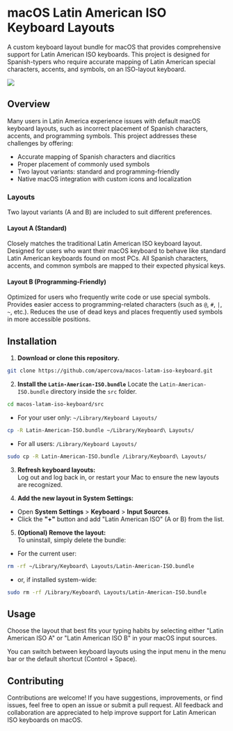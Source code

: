 # macOS Latin American ISO Keyboard Layouts

A custom keyboard layout bundle for macOS that provides comprehensive support for Latin American ISO keyboards. This project is designed for Spanish-typers who require accurate mapping of Latin American special characters, accents, and symbols, on an ISO-layout keyboard.

<a href="https://www.buymeacoffee.com/apercova"><img src="https://img.buymeacoffee.com/button-api/?text=Buy me a coffee&emoji=&slug=apercova&button_colour=5F7FFF&font_colour=ffffff&font_family=Bree&outline_colour=000000&coffee_colour=FFDD00" /></a>

## Overview

Many users in Latin America experience issues with default macOS keyboard layouts, such as incorrect placement of Spanish characters, accents, and programming symbols. This project addresses these challenges by offering:

- Accurate mapping of Spanish characters and diacritics
- Proper placement of commonly used symbols
- Two layout variants: standard and programming-friendly
- Native macOS integration with custom icons and localization

### Layouts
Two layout variants (A and B) are included to suit different preferences.

#### Layout A (Standard)
Closely matches the traditional Latin American ISO keyboard layout.
Designed for users who want their macOS keyboard to behave like standard Latin American keyboards found on most PCs.
All Spanish characters, accents, and common symbols are mapped to their expected physical keys.

#### Layout B (Programming-Friendly)
Optimized for users who frequently write code or use special symbols.
Provides easier access to programming-related characters (such as `@`, `#`, `|`, `~`, etc.).
Reduces the use of dead keys and places frequently used symbols in more accessible positions.

## Installation

1. **Download or clone this repository.**
```bash
git clone https://github.com/apercova/macos-latam-iso-keyboard.git
```
2. **Install the `Latin-American-ISO.bundle`**
Locate the `Latin-American-ISO.bundle` directory inside the `src` folder.
```bash
cd macos-latam-iso-keyboard/src
```
- For your user only: `~/Library/Keyboard Layouts/`
```bash
cp -R Latin-American-ISO.bundle ~/Library/Keyboard\ Layouts/
```
- For all users: `/Library/Keyboard Layouts/`
```bash
sudo cp -R Latin-American-ISO.bundle /Library/Keyboard\ Layouts/
```
3. **Refresh keyboard layouts:**  
Log out and log back in, or restart your Mac to ensure the new layouts are recognized.

4. **Add the new layout in System Settings:**
- Open **System Settings** > **Keyboard** > **Input Sources**.  
- Click the **"+"** button and add "Latin American ISO" (A or B) from the list.  

5. **(Optional) Remove the layout:**  
To uninstall, simply delete the bundle:

- For the current user:
```bash
rm -rf ~/Library/Keyboard\ Layouts/Latin-American-ISO.bundle
```
- or, if installed system-wide:
```bash
sudo rm -rf /Library/Keyboard\ Layouts/Latin-American-ISO.bundle
```

## Usage

Choose the layout that best fits your typing habits by selecting either "Latin American ISO A" or "Latin American ISO B" in your macOS input sources.

You can switch between keyboard layouts using the input menu in the menu bar or the default shortcut (Control + Space).

## Contributing

Contributions are welcome! If you have suggestions, improvements, or find issues, feel free to open an issue or submit a pull request. All feedback and collaboration are appreciated to help improve support for Latin American ISO keyboards on macOS.